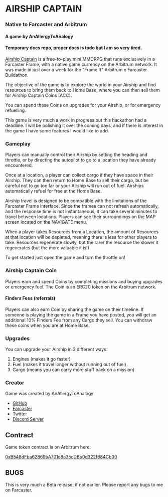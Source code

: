 # AIRSHIP CAPTAIN
### Native to Farcaster and Arbitrum

#### A game by AnAllergyToAnalogy


#### Temporary docs repo, proper docs is todo but I am so very tired.


[Airship Captain](https://airship-captain.netlify.app/api/) is a free-to-play mini MMORPG that runs exclusively in a Farcaster Frame, with a native game currency on the Arbitrum 
 network. It was made in just over a week for the "Frame It" Arbitrum x Farcaster Buildathon.

The objective of the game is to explore the world in your Airship and find resources to bring them back to Home Base, 
 where you can then sell them for Airship Captain Coins (ACC). 

You can spend these Coins on upgrades for your Airship, or for emergency refuelling.

This game is very much a work in progress but this hackathon had a deadline. I will be polishing it over the coming 
 days, and if there is interest in the game I have some features I would like to add.

### Gameplay

Players can manually control their Airship by setting the heading and throttle, or by directing the autopilot to go to a
 location they have already encountered.

Once at a location, a player can collect cargo if they have space in their Airship. They can then return to Home Base 
 to sell their cargo, but be careful not to go too far or your Airship will run out of fuel. Airships automatically 
  refuel for free at the Home Base.

Airship travel is designed to be compatible with the limitations of the Farcaster Frame interface. Since the frames 
 can not refresh automatically, and the response time is not instantaneous, it can take several minutes to travel 
  between locations. Players can see their surroundings on the MAP screen located on the NAVIGATE menu.

When a player takes Resources from a Location, the amount of Resources at that location will be depleted, meaning there 
 is less for other players to take. Resources regenerate slowly, but the rarer the resource the slower it regenerates 
  (but the more valuable it is!)

To get started just open the game and turn the throttle on!

### Airship Captain Coin

Players earn and spend Coins by completing missions and buying upgrades or emergency fuel. The Coin is an ERC20 token 
 on the Arbitrum network. 

#### Finders Fees (referrals)

Players can also earn Coin by sharing the game on their timeline. If someone is playing the game in a Frame you have 
 posted, you will get an additional 10% Finders Fee from any Cargo they sell. You can withdraw these coins when you are 
  at Home Base.


### Upgrades

You can upgrade your Airship in 3 different ways:

1. Engines (makes it go faster)
2. Fuel (makes it travel longer without running out of fuel)
3. Cargo (means you can carry more stuff back on a mission)

### Creator

Game was created by AnAllergyToAnalogy
- [GitHub](https://github.com/AnAllergyToAnalogy)
- [Farcaster](https://warpcast.com/allergy)
- [Twitter](https://x.com/cashtagyolo)
- [Discord Server](https://discord.com/invite/yNQK7VNesX)

## Contract

Game token contract is on Arbitrum here:

[0xB548dFba62869bA701c8a35cDBb0d322f684Cb00](https://arbiscan.io/address/0xB548dFba62869bA701c8a35cDBb0d322f684Cb00)

## BUGS

This is very much a Beta release, if not earlier. Please report any bugs to me on Farcaster.